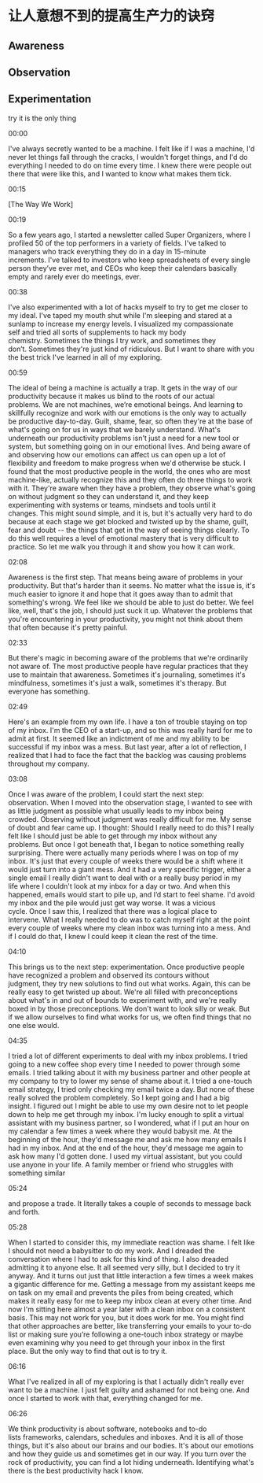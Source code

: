 # 让人意想不到的提高生产力的诀窍
## Awareness
## Observation
## Experimentation
try it is the only thing
  

00:00

I've always secretly wanted to be a machine. I felt like if I was a machine, I'd never let things fall through the cracks, I wouldn't forget things, and I'd do everything I needed to do on time every time. I knew there were people out there that were like this, and I wanted to know what makes them tick.

00:15

[The Way We Work]

00:19

So a few years ago, I started a newsletter called Super Organizers, where I profiled 50 of the top performers in a variety of fields. I've talked to managers who track everything they do in a day in 15-minute increments. I've talked to investors who keep spreadsheets of every single person they’ve ever met, and CEOs who keep their calendars basically empty and rarely ever do meetings, ever.

00:38

I've also experimented with a lot of hacks myself to try to get me closer to my ideal. I've taped my mouth shut while I'm sleeping and stared at a sunlamp to increase my energy levels. I visualized my compassionate self and tried all sorts of supplements to hack my body chemistry. Sometimes the things I try work, and sometimes they don’t. Sometimes they're just kind of ridiculous. But I want to share with you the best trick I've learned in all of my exploring.

00:59

The ideal of being a machine is actually a trap. It gets in the way of our productivity because it makes us blind to the roots of our actual problems. We are not machines, we’re emotional beings. And learning to skillfully recognize and work with our emotions is the only way to actually be productive day-to-day. Guilt, shame, fear, so often they're at the base of what's going on for us in ways that we barely understand. What's underneath our productivity problems isn't just a need for a new tool or system, but something going on in our emotional lives. And being aware of and observing how our emotions can affect us can open up a lot of flexibility and freedom to make progress when we'd otherwise be stuck. I found that the most productive people in the world, the ones who are most machine-like, actually recognize this and they often do three things to work with it. They're aware when they have a problem, they observe what's going on without judgment so they can understand it, and they keep experimenting with systems or teams, mindsets and tools until it changes. This might sound simple, and it is, but it's actually very hard to do because at each stage we get blocked and twisted up by the shame, guilt, fear and doubt -- the things that get in the way of seeing things clearly. To do this well requires a level of emotional mastery that is very difficult to practice. So let me walk you through it and show you how it can work.

02:08

Awareness is the first step. That means being aware of problems in your productivity. But that's harder than it seems. No matter what the issue is, it's much easier to ignore it and hope that it goes away than to admit that something's wrong. We feel like we should be able to just do better. We feel like, well, that's the job, I should just suck it up. Whatever the problems that you're encountering in your productivity, you might not think about them that often because it's pretty painful.

02:33

But there's magic in becoming aware of the problems that we're ordinarily not aware of. The most productive people have regular practices that they use to maintain that awareness. Sometimes it's journaling, sometimes it's mindfulness, sometimes it's just a walk, sometimes it's therapy. But everyone has something.

02:49

Here's an example from my own life. I have a ton of trouble staying on top of my inbox. I'm the CEO of a start-up, and so this was really hard for me to admit at first. It seemed like an indictment of me and my ability to be successful if my inbox was a mess. But last year, after a lot of reflection, I realized that I had to face the fact that the backlog was causing problems throughout my company.

03:08

Once I was aware of the problem, I could start the next step: observation. When I moved into the observation stage, I wanted to see with as little judgment as possible what usually leads to my inbox being crowded. Observing without judgment was really difficult for me. My sense of doubt and fear came up. I thought: Should I really need to do this? I really felt like I should just be able to get through my inbox without any problems. But once I got beneath that, I began to notice something really surprising. There were actually many periods where I was on top of my inbox. It's just that every couple of weeks there would be a shift where it would just turn into a giant mess. And it had a very specific trigger, either a single email I really didn't want to deal with or a really busy period in my life where I couldn't look at my inbox for a day or two. And when this happened, emails would start to pile up, and I’d start to feel shame. I'd avoid my inbox and the pile would just get way worse. It was a vicious cycle. Once I saw this, I realized that there was a logical place to intervene. What I really needed to do was to catch myself right at the point every couple of weeks where my clean inbox was turning into a mess. And if I could do that, I knew I could keep it clean the rest of the time.

04:10

This brings us to the next step: experimentation. Once productive people have recognized a problem and observed its contours without judgment, they try new solutions to find out what works. Again, this can be really easy to get twisted up about. We're all filled with preconceptions about what's in and out of bounds to experiment with, and we're really boxed in by those preconceptions. We don't want to look silly or weak. But if we allow ourselves to find what works for us, we often find things that no one else would.

04:35

I tried a lot of different experiments to deal with my inbox problems. I tried going to a new coffee shop every time I needed to power through some emails. I tried talking about it with my business partner and other people at my company to try to lower my sense of shame about it. I tried a one-touch email strategy, I tried only checking my email twice a day. But none of these really solved the problem completely. So I kept going and I had a big insight. I figured out I might be able to use my own desire not to let people down to help me get through my inbox. I'm lucky enough to split a virtual assistant with my business partner, so I wondered, what if I put an hour on my calendar a few times a week where they would babysit me. At the beginning of the hour, they'd message me and ask me how many emails I had in my inbox. And at the end of the hour, they'd message me again to ask how many I'd gotten done. I used my virtual assistant, but you could use anyone in your life. A family member or friend who struggles with something similar

05:24

and propose a trade. It literally takes a couple of seconds to message back and forth.

05:28

When I started to consider this, my immediate reaction was shame. I felt like I should not need a babysitter to do my work. And I dreaded the conversation where I had to ask for this kind of thing. I also dreaded admitting it to anyone else. It all seemed very silly, but I decided to try it anyway. And it turns out just that little interaction a few times a week makes a gigantic difference for me. Getting a message from my assistant keeps me on task on my email and prevents the piles from being created, which makes it really easy for me to keep my inbox clean at every other time. And now I'm sitting here almost a year later with a clean inbox on a consistent basis. This may not work for you, but it does work for me. You might find that other approaches are better, like transferring your emails to your to-do list or making sure you’re following a one-touch inbox strategy or maybe even examining why you need to get through your inbox in the first place. But the only way to find that out is to try it.

06:16

What I've realized in all of my exploring is that I actually didn't really ever want to be a machine. I just felt guilty and ashamed for not being one. And once I started to work with that, everything changed for me.

06:26

We think productivity is about software, notebooks and to-do lists frameworks, calendars, schedules and inboxes. And it is all of those things, but it's also about our brains and our bodies. It's about our emotions and how they guide us and sometimes get in our way. If you turn over the rock of productivity, you can find a lot hiding underneath. Identifying what's there is the best productivity hack I know.